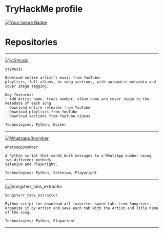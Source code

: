 # TryHackMe profile

<a href="https://tryhackme.com/r/p/Gh0st.">
<img src="https://tryhackme-badges.s3.amazonaws.com/Gh0st..png" alt="Your Image Badge" />
</a>

# Repositories
***
[![yt2music](https://github.com/C0deInBlack/yt2music)](https://github.com/C0deInBlack/yt2music)
```
yt2music

Download entire artist's music from YouTube:
playlists, full albums, or song sections, with automatic metadata and cover image tagging. 

Key features:
- Add Artist name, track number, album name and cover image to the metadata of each song
- Download entire releases from YouTube
- Download playlists from YouTube
- Download sections from YouTube videos

Technologies: Python, Docker 
```
***
[![WhatsappBoomber](https://github.com/C0deInBlack/WhatsappBoomber)](https://github.com/C0deInBlack/WhatsappBoomber)
```
WhatsappBoomber

A Python script that sends bulk messages to a WhatsApp number using two different methods:
Selenium and Playwright. 

Technologies: Python, Selenium, Playwright
```
***
[![Songsterr_tabs_extractor](https://github.com/C0deInBlack/Songsterr_tabs_extractor)
```
Songsterr_tabs_extractor

Python script for download all favorites saved tabs from Songsterr, organize it by Artist and save each tab with the Artist and Title name of the song.

Technologies: Python, Playwright
```
***
